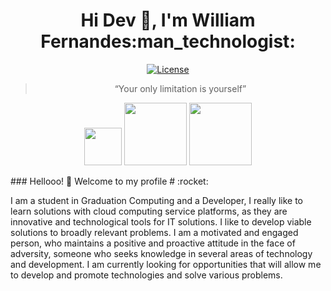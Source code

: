 

<!--### Hi Dev 👋[![Linkedin Badge](
**williamfernands/williamfernands** is a ✨ _special_ ✨ repository because its `README.md` (this file) appears on your GitHub profile.

Here are some ideas to get you started:

- 🔭 I’m currently working on ...
- 🌱 I’m currently learning ...
- 👯 I’m looking to collaborate on ...
- 🤔 I’m looking for help with ...
- 💬 Ask me about ...
- 📫 How to reach me: ...
- 😄 Pronouns: ...
- ⚡ Fun fact: ...
-->


<h1 align="center">Hi Dev 👋, I'm William Fernandes:man_technologist:</h1> 

<p align="center">
<a href="LICENSE" >
    <img alt="License" src="https://img.shields.io/badge/license-MIT-%23F8952D">
  </a>

<blockquote align="center">“Your only limitation is yourself”</blockquote>


  
 <p align="center">
<img  src="https://lh3.googleusercontent.com/proxy/aUc71rYvKwPHHEeMMKXU-oCZy48XNXxSvg7rupeJz-f2nYxV2SJuU67EvFV8q2ymp1jeC3UtuDLKITsoM623sKoFxx86jTOOAAR2qSmXiMMYJ7l7ytYJ4M1kCn-lkDP67lW_ZfE5rL6z" width="60px">
 <img  src="https://4.bp.blogspot.com/-oHMa7P0GxnU/VUe5vTdMBxI/AAAAAAAALTw/LTEB77VmLkA/s1600/html5_css3.png" width="100px">  
<img  src="https://www.opus-software.com.br/wp-content/uploads/2018/09/nodejs.jpg" width="100px">
</p>
### Hellooo! 👋 Welcome to my profile # :rocket:

I am a student in Graduation Computing and a Developer, I really like to learn solutions with cloud computing service platforms, as they are innovative and technological tools for IT solutions.
I like to develop viable solutions to broadly relevant problems. I am a motivated and engaged person, who maintains a positive and proactive attitude in the face of adversity, someone who seeks knowledge in several areas of technology and development.
I am currently looking for opportunities that will allow me to develop and promote technologies and solve various problems.

